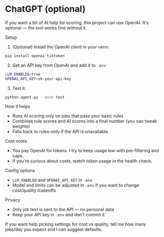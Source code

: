 # ChatGPT (optional)

If you want a bit of AI help for scoring, this project can use OpenAI. It's optional — the tool works fine without it.

Setup

1. (Optional) Install the OpenAI client in your venv:

```bash
pip install openai tiktoken
```

2. Get an API key from OpenAI and add it to `.env`:

```bash
LLM_ENABLED=true
OPENAI_API_KEY=sk-your-api-key
```

3. Test it:

```bash
python agent.py --mode test
```

How it helps
- Runs AI scoring only on jobs that pass your basic rules
- Combines rule scores and AI scores into a final number (you can tweak weights)
- Falls back to rules-only if the API is unavailable

Cost notes
- You pay OpenAI for tokens. I try to keep usage low with pre-filtering and caps.
- If you're curious about costs, watch token usage in the health check.

Config options
- `LLM_ENABLED` and `OPENAI_API_KEY` in `.env`
- Model and limits can be adjusted in `.env` if you want to change cost/quality tradeoffs

Privacy
- Only job text is sent to the API — no personal data
- Keep your API key in `.env` and don't commit it

If you want help picking settings for cost vs quality, tell me how many jobs/day you expect and I can suggest defaults.